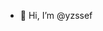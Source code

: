 - 👋 Hi, I’m @yzssef

<!---
yzssef/yzssef is a ✨ special ✨ repository because its `README.md` (this file) appears on your GitHub profile.
You can click the Preview link to take a look at your changes.
--->
